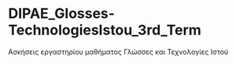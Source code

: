 # DIPAE_Glosses-TechnologiesIstou_3rd_Term
Ασκήσεις εργαστηρίου μαθήματος Γλώσσες και Τεχνολογίες Ιστού

